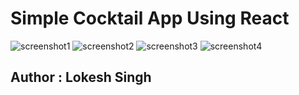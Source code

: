 # Simple Cocktail App Using React 

![screenshot1](https://github.com/aerlokesh494/cocktail_react_app/blob/main/Screenshot%202021-03-24%20at%207.48.24%20PM.png)
![screenshot2](https://github.com/aerlokesh494/cocktail_react_app/blob/main/Screenshot%202021-03-24%20at%207.48.33%20PM.png)
![screenshot3](https://github.com/aerlokesh494/cocktail_react_app/blob/main/Screenshot%202021-03-24%20at%207.48.44%20PM.png)
![screenshot4](https://github.com/aerlokesh494/cocktail_react_app/blob/main/Screenshot%202021-03-24%20at%207.48.52%20PM.png)

## Author : Lokesh Singh